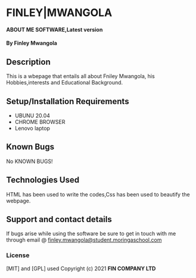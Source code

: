 # FINLEY|MWANGOLA
#### ABOUT ME SOFTWARE,Latest version
#### By **Finley Mwangola**
## Description
This is a wbepage that entails all about Fniley Mwangola, his Hobbies,interests and Educational Background.
## Setup/Installation Requirements
* UBUNU 20.04
* CHROME BROWSER
* Lenovo laptop
## Known Bugs
No KNOWN BUGS!
## Technologies Used
HTML has been used to write the codes,Css has been used to beautify the webpage.
## Support and contact details
If bugs arise while using the software be sure to get in touch with me through email @ finley.mwangola@student.moringaschool.com
### License
[MIT] and [GPL] used
Copyright (c) 2021 **FIN COMPANY LTD**
